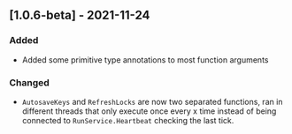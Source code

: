 ## [1.0.6-beta] - 2021-11-24

### Added

- Added some primitive type annotations to most function arguments

### Changed
- `AutosaveKeys` and `RefreshLocks` are now two separated functions, ran in different threads that only execute once every x time instead of
being connected to `RunService.Heartbeat` checking the last tick.